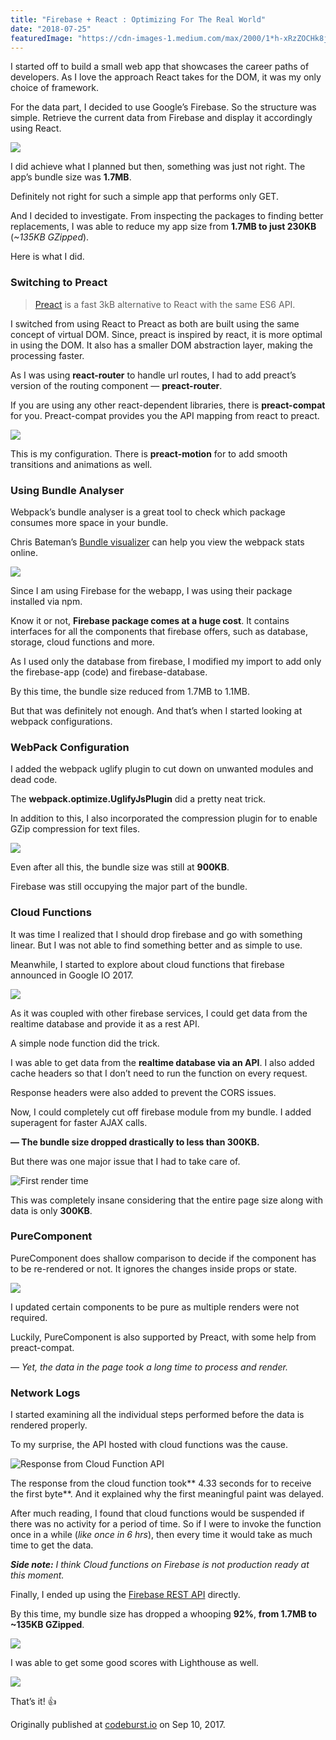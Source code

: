```yaml
---
title: "Firebase + React : Optimizing For The Real World"
date: "2018-07-25"
featuredImage: "https://cdn-images-1.medium.com/max/2000/1*h-xRzZOCHk8jTlEa8M42GA.png"
---
```


I started off to build a small web app that showcases the career paths of
developers. As I love the approach React takes for the DOM, it was my only
choice of framework.

For the data part, I decided to use Google’s Firebase. So the structure was
simple. Retrieve the current data from Firebase and display it accordingly using
React.

![](https://cdn-images-1.medium.com/max/2000/1*h-xRzZOCHk8jTlEa8M42GA.png)

I did achieve what I planned but then, something was just not right. The app’s
bundle size was **1.7MB**.

Definitely not right for such a simple app that performs only GET.

And I decided to investigate. From inspecting the packages to finding better
replacements, I was able to reduce my app size from **1.7MB to just 230KB** (_~135KB GZipped_).

Here is what I did.

### Switching to Preact

> [Preact](https://preactjs.com/) is a fast 3kB alternative to React with the same
> ES6 API.

I switched from using React to Preact as both are built using the same concept
of virtual DOM. Since, preact is inspired by react, it is more optimal in using
the DOM. It also has a smaller DOM abstraction layer, making the processing
faster.

As I was using **react-router** to handle url routes, I had to add preact’s
version of the routing component — **preact-router**.

If you are using any other react-dependent libraries, there is **preact-compat**
for you. Preact-compat provides you the API mapping from react to preact.

![](https://cdn-images-1.medium.com/max/1600/1*AUVI8UddvYs-pIpWQ-p7-g.png)

This is my configuration. There is **preact-motion** for to add smooth
transitions and animations as well.

### Using Bundle Analyser

Webpack’s bundle analyser is a great tool to check which package consumes more
space in your bundle.

Chris Bateman’s [Bundle
visualizer](https://chrisbateman.github.io/webpack-visualizer/) can help you
view the webpack stats online.

![](https://cdn-images-1.medium.com/max/1600/1*suUCxct0qIOWySnZf7BD7g.png)

Since I am using Firebase for the webapp, I was using their package installed
via npm.

Know it or not, **Firebase package comes at a huge cost**. It contains
interfaces for all the components that firebase offers, such as database,
storage, cloud functions and more.

As I used only the database from firebase, I modified my import to add only the
firebase-app (code) and firebase-database.

By this time, the bundle size reduced from 1.7MB to 1.1MB.

But that was definitely not enough. And that’s when I started looking at webpack
configurations.

### WebPack Configuration

I added the webpack uglify plugin to cut down on unwanted modules and dead code.

The **webpack.optimize.UglifyJsPlugin** did a pretty neat trick.

In addition to this, I also incorporated the compression plugin for to enable
GZip compression for text files.

![](https://cdn-images-1.medium.com/max/1600/1*2CdlVfV1NWiENNtP3Yfq2w.png)

Even after all this, the bundle size was still at **900KB**.

Firebase was still occupying the major part of the bundle.

### Cloud Functions

It was time I realized that I should drop firebase and go with something linear.
But I was not able to find something better and as simple to use.

Meanwhile, I started to explore about cloud functions that firebase announced in
Google IO 2017.

![](https://cdn-images-1.medium.com/max/2000/1*cnQ9z3c2LsR_HRCKrAq52w.png)

As it was coupled with other firebase services, I could get data from the
realtime database and provide it as a rest API.

A simple node function did the trick.

I was able to get data from the **realtime database via an API**. I also added
cache headers so that I don’t need to run the function on every request.

Response headers were also added to prevent the CORS issues.

Now, I could completely cut off firebase module from my bundle. I added
superagent for faster AJAX calls.

**— The bundle size dropped drastically to less than 300KB.**

But there was one major issue that I had to take care of.

![First render time](https://cdn-images-1.medium.com/max/2000/1*owLzejf9Ron1ahjJjxAi8A.png)

This was completely insane considering that the entire page size along with data
is only **300KB**.

### PureComponent

PureComponent does shallow comparison to decide if the component has to be
re-rendered or not. It ignores the changes inside props or state.

![](https://cdn-images-1.medium.com/max/1600/0*ddMH8PWupfklcnpN.gif)

I updated certain components to be pure as multiple renders were not required.

Luckily, PureComponent is also supported by Preact, with some help from
preact-compat.

— _Yet, the data in the page took a long time to process and render._

### Network Logs

I started examining all the individual steps performed before the data is
rendered properly.

To my surprise, the API hosted with cloud functions was the cause.

![Response from Cloud Function API](https://cdn-images-1.medium.com/max/2000/1*tda0rbzNBnUE_Ggy7V6xTQ.png)

The response from the cloud function took** 4.33 seconds for to receive the
first byte**. And it explained why the first meaningful paint was delayed.

After much reading, I found that cloud functions would be suspended if there was
no activity for a period of time. So if I were to invoke the function once in a
while (_like once in 6 hrs_), then every time it would take as much time to get
the data.

_**Side note:** I think Cloud functions on Firebase is not production ready at this moment._

Finally, I ended up using the [Firebase REST
API](https://firebase.google.com/docs/reference/rest/database/) directly.

By this time, my bundle size has dropped a whooping **92%**, **from 1.7MB to
~135KB GZipped**.

![](https://cdn-images-1.medium.com/max/1600/1*oUpuQ8-HugfkQLDZpMfJ_A.gif)

I was able to get some good scores with Lighthouse as well.

![](https://cdn-images-1.medium.com/max/1600/1*S97ggBFOY0Cz27_KEMVtwg.png)

That’s it! 👍

Originally published at [codeburst.io](https://codeburst.io/firebase-react-optimizing-for-the-real-world-4d9edbbd54c5) on Sep 10, 2017.
